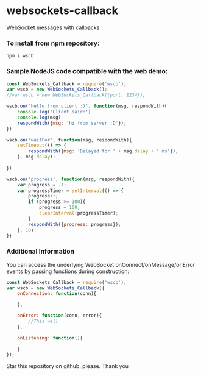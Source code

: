 # websockets-callback
WebSocket messages with callbacks

### To install from npm repository:
```
npm i wscb
```

### Sample NodeJS code compatible with the web demo:
```js
const WebSockets_Callback = require('wscb');
var wscb = new WebSockets_Callback();
//var wscb = new WebSockets_Callback({port: 1234});

wscb.on('hello from client :)', function(msg, respondWith){
    console.log('Client said:')
    console.log(msg)
    respondWith({msg: 'hi from server :D'});
})

wscb.on('waitFor', function(msg, respondWith){
    setTimeout(() => {
        respondWith({msg: 'Delayed for ' + msg.delay + ' ms'});
    }, msg.delay);
    
})

wscb.on('progress', function(msg, respondWith){
    var progress = -1;
    var progressTimer = setInterval(() => {
        progress++;
        if (progress >= 100){
            progress = 100;
            clearInterval(progressTimer);
        }
        respondWith({progress: progress});
    }, 10);
})
```

### Additional Information

You can access the underlying WebSocket onConnect/onMessage/onError events by passing functions during construction:
```js
const WebSockets_Callback = require('wscb');
var wscb = new WebSockets_Callback({
    onConnection: function(conn){

    },

    onError: function(conn, error){
        //This will 
    },

    onListening: function(){

    }
});

```

Star this repository on github, please. Thank you
